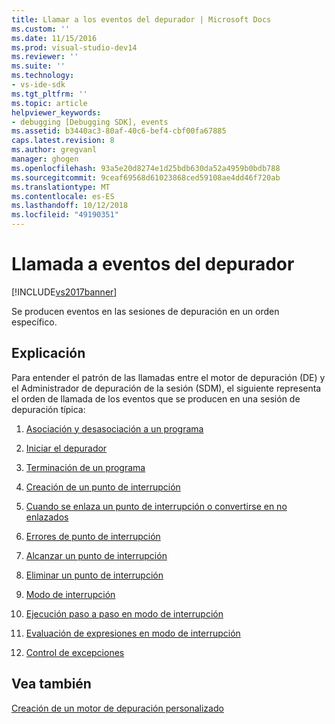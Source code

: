 ```yaml
---
title: Llamar a los eventos del depurador | Microsoft Docs
ms.custom: ''
ms.date: 11/15/2016
ms.prod: visual-studio-dev14
ms.reviewer: ''
ms.suite: ''
ms.technology:
- vs-ide-sdk
ms.tgt_pltfrm: ''
ms.topic: article
helpviewer_keywords:
- debugging [Debugging SDK], events
ms.assetid: b3440ac3-80af-40c6-bef4-cbf00fa67885
caps.latest.revision: 8
ms.author: gregvanl
manager: ghogen
ms.openlocfilehash: 93a5e20d8274e1d25bdb630da52a4959b0bdb788
ms.sourcegitcommit: 9ceaf69568d61023868ced59108ae4dd46f720ab
ms.translationtype: MT
ms.contentlocale: es-ES
ms.lasthandoff: 10/12/2018
ms.locfileid: "49190351"
---
```

# <a name="calling-debugger-events"></a>Llamada a eventos del depurador
[!INCLUDE[vs2017banner](../../includes/vs2017banner.md)]

Se producen eventos en las sesiones de depuración en un orden específico.  
  
## <a name="discussion"></a>Explicación  
 Para entender el patrón de las llamadas entre el motor de depuración (DE) y el Administrador de depuración de la sesión (SDM), el siguiente representa el orden de llamada de los eventos que se producen en una sesión de depuración típica:  
  
1.  [Asociación y desasociación a un programa](../../extensibility/debugger/attaching-and-detaching-to-a-program.md)  
  
2.  [Iniciar el depurador](../../extensibility/debugger/launching-the-debugger.md)  
  
3.  [Terminación de un programa](../../extensibility/debugger/terminating-a-program.md)  
  
4.  [Creación de un punto de interrupción](../../extensibility/debugger/creating-a-breakpoint.md)  
  
5.  [Cuando se enlaza un punto de interrupción o convertirse en no enlazados](../../extensibility/debugger/when-a-breakpoint-binds-or-becomes-unbound.md)  
  
6.  [Errores de punto de interrupción](../../extensibility/debugger/breakpoint-errors.md)  
  
7.  [Alcanzar un punto de interrupción](../../extensibility/debugger/hitting-a-breakpoint.md)  
  
8.  [Eliminar un punto de interrupción](../../extensibility/debugger/deleting-a-breakpoint.md)  
  
9. [Modo de interrupción](../../extensibility/debugger/entering-break-mode.md)  
  
10. [Ejecución paso a paso en modo de interrupción](../../extensibility/debugger/stepping-in-break-mode.md)  
  
11. [Evaluación de expresiones en modo de interrupción](../../extensibility/debugger/expression-evaluation-in-break-mode.md)  
  
12. [Control de excepciones](../../extensibility/debugger/exception-handling-visual-studio-sdk.md)  
  
## <a name="see-also"></a>Vea también  
 [Creación de un motor de depuración personalizado](../../extensibility/debugger/creating-a-custom-debug-engine.md)

